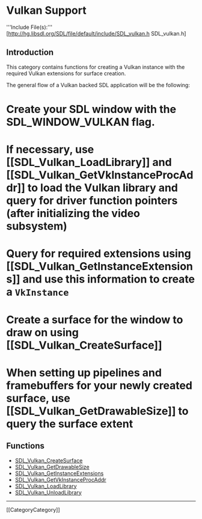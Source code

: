 # Vulkan Support


'''Include File(s):''' [http://hg.libsdl.org/SDL/file/default/include/SDL_vulkan.h SDL_vulkan.h]




## Introduction

This category contains functions for creating a Vulkan instance with the required Vulkan extensions for surface creation.

The general flow of a Vulkan backed SDL application will be the following:

# Create your SDL window with the SDL_WINDOW_VULKAN flag.
# If necessary, use [[SDL_Vulkan_LoadLibrary]] and [[SDL_Vulkan_GetVkInstanceProcAddr]] to load the Vulkan library and query for driver function pointers (after initializing the video subsystem)
# Query for required extensions using [[SDL_Vulkan_GetInstanceExtensions]] and use this information to create a ```VkInstance```
# Create a surface for the window to draw on using [[SDL_Vulkan_CreateSurface]]
# When setting up pipelines and framebuffers for your newly created surface, use [[SDL_Vulkan_GetDrawableSize]] to query the surface extent

## Functions

<!-- BEGIN CATEGORY LIST -->
- [SDL_Vulkan_CreateSurface](SDL_Vulkan_CreateSurface)
- [SDL_Vulkan_GetDrawableSize](SDL_Vulkan_GetDrawableSize)
- [SDL_Vulkan_GetInstanceExtensions](SDL_Vulkan_GetInstanceExtensions)
- [SDL_Vulkan_GetVkInstanceProcAddr](SDL_Vulkan_GetVkInstanceProcAddr)
- [SDL_Vulkan_LoadLibrary](SDL_Vulkan_LoadLibrary)
- [SDL_Vulkan_UnloadLibrary](SDL_Vulkan_UnloadLibrary)
<!-- END CATEGORY LIST -->

----
[[CategoryCategory]]
